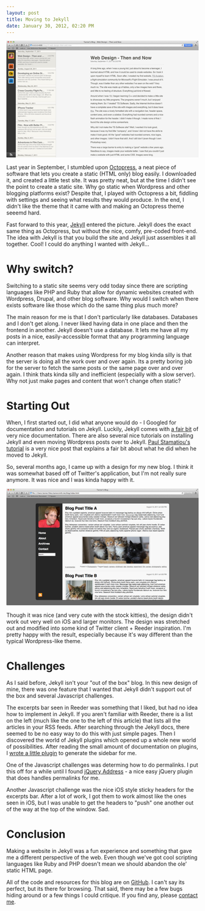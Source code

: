 ```yaml
--- 
layout: post
title: Moving to Jekyll
date: January 30, 2012, 02:20 PM
---
```


<a href="files/2012/03/new_site_1440.png"><img src="files/2012/03/new_site_550.png" title="New Site Design"></a>

Last year in September, I stumbled upon [Octopress](http://octopress.org/), a neat piece of software that lets you create a static (HTML only) blog easily. I downloaded it, and created a little test site. It was pretty neat, but at the time I didn't see the point to create a static site. Why go static when Wordpress and other blogging platforms exist? Despite that, I played with Octopress a bit, fiddling with settings and seeing what results they would produce. In the end, I didn't like the theme that it came with and making an Octopress theme seeemd hard.

Fast forward to this year, [Jekyll](http://jekyllrb.com/) entered the picture. Jekyll does the exact same thing as Octopress, but without the nice, comfy, pre-coded front-end. The idea with Jekyll is that you build the site and Jekyll just assembles it all together. Cool! I could do anything I wanted with Jekyll&hellip;

# Why switch? #
Switching to a static site seems very odd today since there are scripting languages like PHP and Ruby that allow for dynamic websites created with Wordpress, Drupal, and other blog software. Why would I switch when there exists software like those which do the same thing plus much more?

The main reason for me is that I don't particularly like databases. Databases and I don't get along. I never liked having data in one place and then the frontend in another. Jekyll doesn't use a database. It lets me have all my posts in a nice, easily-accessible format that any programming language can interpret.

Another reason that makes using Wordpress for my blog kinda silly is that the server is doing all the work over and over again. Its a pretty boring job for the server to fetch the same posts or the same page over and over again. I think thats kinda silly and inefficient (especially with a slow server). Why not just make pages and content that won't change often static?

# Starting Out #
When, I first started out, I did what anyone would do - I Googled for documentation and tutorials on Jekyll. Luckily, Jekyll comes with [a fair bit](https://github.com/mojombo/jekyll/wiki) of very nice documentation. There are also several nice tutorials on installing Jekyll and even moving Wordpress posts over to Jekyll. [Paul Stamatiou's tutorial](http://paulstamatiou.com/how-to-wordpress-to-jekyll) is a very nice post that explains a fair bit about what he did when he moved to Jekyll.

So, several months ago, I came up with a design for my new blog. I think it was somewhat based off of Twitter's application, but I'm not really sure anymore. It was nice and I was kinda happy with it.

<a href="files/2012/03/old_site_1440.png"><img src="files/2012/03/old_site_550.png" title="Old Site Design"></a>

Though it was nice (and very cute with the stock kitties), the design didn't work out very well on iOS and larger monitors. The design was stretched out and modified into some kind of Twitter client + Reeder inspiration. I'm pretty happy with the result, especially because it's way different than the typical Wordpress-like theme.

# Challenges #
As I said before, Jekyll isn't your "out of the box" blog. In this new design of mine, there was one feature that I wanted that Jekyll didn't support out of the box and several Javascript challenges.

The excerpts bar seen in Reeder was something that I liked, but had no idea how to implement in Jekyll. If you aren't familiar with Reeder, there is a list on the left (much like the one to the left of this article) that lists all the articles in your RSS feeds. After searching through the Jekyll docs, there seemed to be no easy way to do this with just simple pages. Then I discovered the world of Jekyll plugins which opened up a whole new world of possibilities. After reading the small amount of documentation on plugins, I [wrote a little plugin](https://github.com/Tanner/Blog/blob/master/_plugins/RenderExcerpts.rb) to generate the sidebar for me.

One of the Javascript challenges was determing how to do permalinks. I put this off for a while until I found [jQuery Address](http://www.asual.com/jquery/address/) - a nice easy jQuery plugin that does handles permalinks for me.

Another Javascript challenge was the nice iOS style sticky headers for the excerpts bar. After a lot of work, I got them to work almost like the ones seen in iOS, but I was unable to get the headers to "push" one another out of the way at the top of the window. Sad.

# Conclusion #
Making a website in Jekyll was a fun experience and something that gave me a different perspective of the web. Even though we've got cool scripting languages like Ruby and PHP doesn't mean we should abandon the ole' static HTML page.

All of the code and resources for this blog are on [GitHub](https://github.com/Tanner/Blog). I can't say its perfect, but its there for browsing. That said, there may be a few bugs hiding around or a few things I could critique. If you find any, please [contact me](http://0.0.0.0:4000/blog/#!/page/contact).